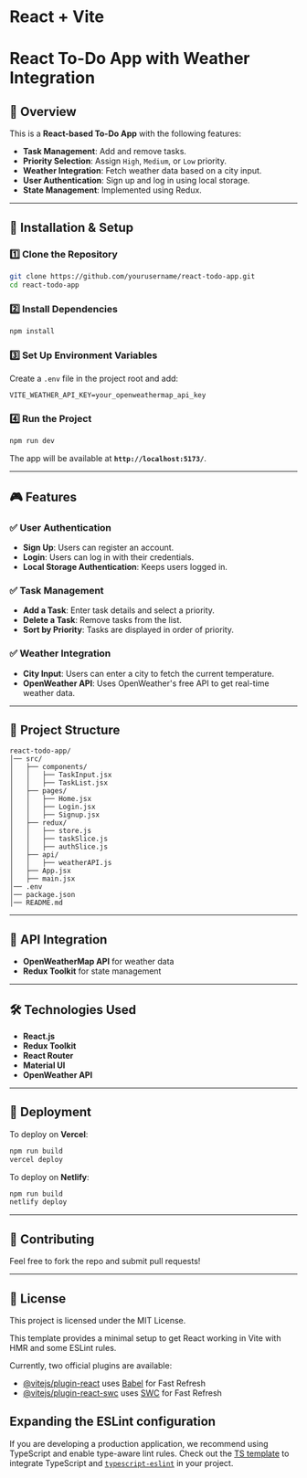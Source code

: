 # React + Vite
# React To-Do App with Weather Integration

## 📌 Overview
This is a **React-based To-Do App** with the following features:
- **Task Management**: Add and remove tasks.
- **Priority Selection**: Assign `High`, `Medium`, or `Low` priority.
- **Weather Integration**: Fetch weather data based on a city input.
- **User Authentication**: Sign up and log in using local storage.
- **State Management**: Implemented using Redux.

---

## 🚀 Installation & Setup

### 1️⃣ **Clone the Repository**
```sh
git clone https://github.com/yourusername/react-todo-app.git
cd react-todo-app
```

### 2️⃣ **Install Dependencies**
```sh
npm install
```

### 3️⃣ **Set Up Environment Variables**
Create a `.env` file in the project root and add:
```
VITE_WEATHER_API_KEY=your_openweathermap_api_key
```

### 4️⃣ **Run the Project**
```sh
npm run dev
```
The app will be available at **`http://localhost:5173/`**.

---

## 🎮 Features

### ✅ **User Authentication**
- **Sign Up**: Users can register an account.
- **Login**: Users can log in with their credentials.
- **Local Storage Authentication**: Keeps users logged in.

### ✅ **Task Management**
- **Add a Task**: Enter task details and select a priority.
- **Delete a Task**: Remove tasks from the list.
- **Sort by Priority**: Tasks are displayed in order of priority.

### ✅ **Weather Integration**
- **City Input**: Users can enter a city to fetch the current temperature.
- **OpenWeather API**: Uses OpenWeather's free API to get real-time weather data.

---

## 📁 Project Structure
```
react-todo-app/
│── src/
│   ├── components/
│   │   ├── TaskInput.jsx
│   │   ├── TaskList.jsx
│   ├── pages/
│   │   ├── Home.jsx
│   │   ├── Login.jsx
│   │   ├── Signup.jsx
│   ├── redux/
│   │   ├── store.js
│   │   ├── taskSlice.js
│   │   ├── authSlice.js
│   ├── api/
│   │   ├── weatherAPI.js
│   ├── App.jsx
│   ├── main.jsx
│── .env
│── package.json
│── README.md
```

---

## 🔗 API Integration
- **OpenWeatherMap API** for weather data
- **Redux Toolkit** for state management

---

## 🛠 Technologies Used
- **React.js**
- **Redux Toolkit**
- **React Router**
- **Material UI**
- **OpenWeather API**

---

## 🚀 Deployment
To deploy on **Vercel**:
```sh
npm run build
vercel deploy
```
To deploy on **Netlify**:
```sh
npm run build
netlify deploy
```

---

## 🤝 Contributing
Feel free to fork the repo and submit pull requests!

---

## 📜 License
This project is licensed under the MIT License.


This template provides a minimal setup to get React working in Vite with HMR and some ESLint rules.

Currently, two official plugins are available:

- [@vitejs/plugin-react](https://github.com/vitejs/vite-plugin-react/blob/main/packages/plugin-react/README.md) uses [Babel](https://babeljs.io/) for Fast Refresh
- [@vitejs/plugin-react-swc](https://github.com/vitejs/vite-plugin-react-swc) uses [SWC](https://swc.rs/) for Fast Refresh

## Expanding the ESLint configuration

If you are developing a production application, we recommend using TypeScript and enable type-aware lint rules. Check out the [TS template](https://github.com/vitejs/vite/tree/main/packages/create-vite/template-react-ts) to integrate TypeScript and [`typescript-eslint`](https://typescript-eslint.io) in your project.
